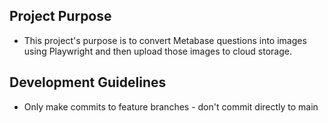 ## Project Purpose

- This project's purpose is to convert Metabase questions into images using Playwright and then upload those images to cloud storage.

## Development Guidelines

- Only make commits to feature branches - don't commit directly to main